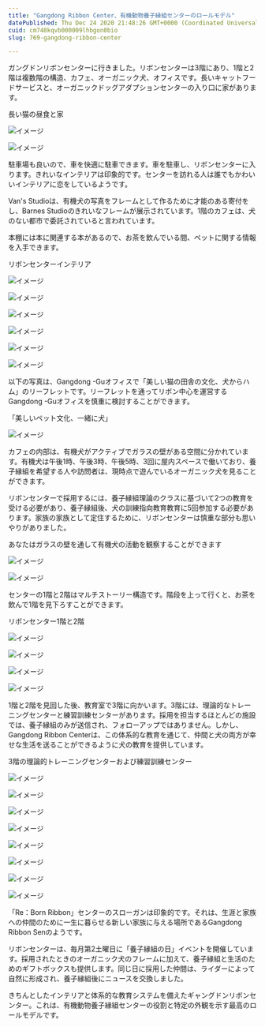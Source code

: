 ```yaml
---
title: "Gangdong Ribbon Center、有機動物養子縁組センターのロールモデル"
datePublished: Thu Dec 24 2020 21:48:26 GMT+0000 (Coordinated Universal Time)
cuid: cm740kqvb000009lhbgon0bio
slug: 769-gangdong-ribbon-center

---
```



ガングドンリボンセンターに行きました。リボンセンターは3階にあり、1階と2階は複数階の構造、カフェ、オーガニック犬、オフィスです。長いキャットフードサービスと、オーガニックドッグアダプションセンターの入り口に家があります。

長い猫の昼食と家

![イメージ](https://cdn.hashnode.com/res/hashnode/image/upload/v1739491859601/c960fb81-097d-4177-a5bb-009c3301187a.jpeg)

![イメージ](https://cdn.hashnode.com/res/hashnode/image/upload/v1739491862890/feeb899c-031c-4aa5-bdeb-aa281ce6fd26.jpeg)

駐車場も良いので、車を快適に駐車できます。車を駐車し、リボンセンターに入ります。きれいなインテリアは印象的です。センターを訪れる人は誰でもかわいいインテリアに恋をしているようです。

Van's Studioは、有機犬の写真をフレームとして作るために才能のある寄付をし、Barnes Studioのきれいなフレームが展示されています。1階のカフェは、犬のない都市で委託されていると言われています。

本棚には本に関連する本があるので、お茶を飲んでいる間、ペットに関する情報を入手できます。

リボンセンターインテリア

![イメージ](https://cdn.hashnode.com/res/hashnode/image/upload/v1739491865459/1b9d4e27-bc80-4d53-a1d0-eab89b74f13b.jpeg)

![イメージ](https://cdn.hashnode.com/res/hashnode/image/upload/v1739491867953/4fd81a6d-75fc-45e4-ad95-3a761eb1fedc.jpeg)

![イメージ](https://cdn.hashnode.com/res/hashnode/image/upload/v1739491870807/4a91143c-0a94-40d0-95e7-0b34f5d53b8e.jpeg)

![イメージ](https://cdn.hashnode.com/res/hashnode/image/upload/v1739491873258/de0be9b3-2adc-40b7-b307-3d18581673f2.jpeg)

![イメージ](https://cdn.hashnode.com/res/hashnode/image/upload/v1739491876386/7c1f5e4d-0a83-44e2-989b-2d6378a46379.jpeg)

![イメージ](https://cdn.hashnode.com/res/hashnode/image/upload/v1739491879042/72917cbb-1908-4222-b87b-614b94964582.jpeg)

以下の写真は、Gangdong -Guオフィスで「美しい猫の田舎の文化、犬からハム」のリーフレットです。リーフレットを通ってリボン中心を運営するGangdong -Guオフィスを慎重に検討することができます。

「美しいペット文化、一緒に犬」

![イメージ](https://cdn.hashnode.com/res/hashnode/image/upload/v1739491881327/652c33ed-34ec-4adc-94fe-5fd26985dc50.jpeg)

カフェの内部は、有機犬がアクティブでガラスの壁がある空間に分かれています。有機犬は午後1時、午後3時、午後5時、3回に屋内スペースで働いており、養子縁組を希望する人や訪問者は、現時点で遊んでいるオーガニック犬を見ることができます。

リボンセンターで採用するには、養子縁組理論のクラスに基づいて2つの教育を受ける必要があり、養子縁組後、犬の訓練指向教育教育に5回参加する必要があります。家族の家族として定住するために、リボンセンターは慎重な部分も思いやりがありました。

あなたはガラスの壁を通して有機犬の活動を観察することができます

![イメージ](https://cdn.hashnode.com/res/hashnode/image/upload/v1739491884108/74d15407-e0a3-4bdf-8b6a-7b5a49fc0e93.jpeg)

![イメージ](https://cdn.hashnode.com/res/hashnode/image/upload/v1739491886620/2789d997-abbb-4dfa-bb49-5a3c39bae27a.jpeg)

センターの1階と2階はマルチストーリー構造です。階段を上って行くと、お茶を飲んで1階を見下ろすことができます。

リボンセンター1階と2階

![イメージ](https://cdn.hashnode.com/res/hashnode/image/upload/v1739491888657/2ac6d365-5bf7-4095-b5d6-caa1fb2d7f4f.jpeg)

![イメージ](https://cdn.hashnode.com/res/hashnode/image/upload/v1739491891066/1af3c889-f36b-4d6a-bcef-f08882dc6f11.jpeg)

![イメージ](https://cdn.hashnode.com/res/hashnode/image/upload/v1739491893967/f0d9bb7b-ef81-4b16-b13e-3d7dcdc6230c.jpeg)

![イメージ](https://cdn.hashnode.com/res/hashnode/image/upload/v1739491896165/b1db5d11-860c-43dd-8aba-ef2351489367.jpeg)

1階と2階を見回した後、教育室で3階に向かいます。3階には、理論的なトレーニングセンターと練習訓練センターがあります。採用を担当するほとんどの施設では、養子縁組のみが送信され、フォローアップではありません。しかし、Gangdong Ribbon Centerは、この体系的な教育を通じて、仲間と犬の両方が幸せな生活を送ることができるように犬の教育を提供しています。

3階の理論的トレーニングセンターおよび練習訓練センター

![イメージ](https://cdn.hashnode.com/res/hashnode/image/upload/v1739491899285/c0642970-d3eb-4661-8014-9b720370f2ae.jpeg)

![イメージ](https://cdn.hashnode.com/res/hashnode/image/upload/v1739491901748/0c19f5d3-c3c8-41ec-adbc-3c3cd06157ef.jpeg)

![イメージ](https://cdn.hashnode.com/res/hashnode/image/upload/v1739491904323/e42d6e62-1d99-46bf-8ff2-9ddea14ac820.jpeg)

![イメージ](https://cdn.hashnode.com/res/hashnode/image/upload/v1739491906463/92a86d7e-e4c5-4b94-9bfb-9d010595f77c.jpeg)

![イメージ](https://cdn.hashnode.com/res/hashnode/image/upload/v1739491908745/83ac87ff-5956-467d-bdca-a55e122723e1.jpeg)

![イメージ](https://cdn.hashnode.com/res/hashnode/image/upload/v1739491911477/609a665d-a8fc-4aa6-9378-d10c57857473.jpeg)

![イメージ](https://cdn.hashnode.com/res/hashnode/image/upload/v1739491913798/d3f78f43-9792-4dcf-a0f9-eded9618402e.jpeg)

![イメージ](https://cdn.hashnode.com/res/hashnode/image/upload/v1739491916322/531b4d26-fde4-4ea6-93f7-39e28be66514.jpeg)

「Re：Born Ribbon」センターのスローガンは印象的です。それは、生涯と家族への仲間のために一生に暮らせる新しい家族に与える場所であるGangdong Ribbon Senのようです。

リボンセンターは、毎月第2土曜日に「養子縁組の日」イベントを開催しています。採用されたときのオーガニック犬のフレームに加えて、養子縁組と生活のためのギフトボックスも提供します。同じ日に採用した仲間は、ライダーによって自然に形成され、養子縁組後にニュースを交換しました。

きちんとしたインテリアと体系的な教育システムを備えたギャングドンリボンセンター。これは、有機動物養子縁組センターの役割と特定の外観を示す最高のロールモデルです。